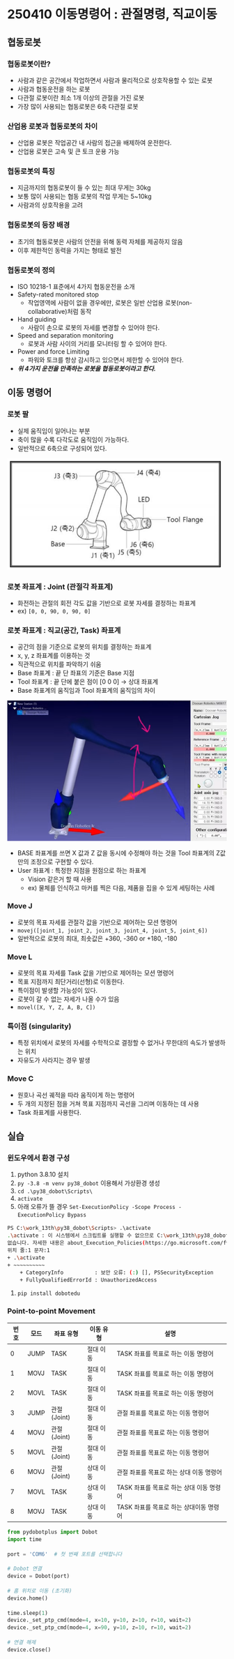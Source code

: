 # 250410 이동명령어 : 관절명령, 직교이동

## 협동로봇

### 협동로봇이란?

- 사람과 같은 공간에서 작업하면서 사람과 물리적으로 상호작용할 수 있는 로봇
- 사람과 협동운전을 하는 로봇
- 다관절 로봇이란 최소 1개 이상의 관절을 가진 로봇
- 가장 많이 사용되는 협동로봇은 6축 다관절 로봇

### 산업용 로봇과 협동로봇의 차이

- 산업용 로봇은 작업공간 내 사람의 접근을 배제하여 운전한다.
- 산업용 로봇은 고속 및 큰 토크 운용 가능

### 협동로봇의 특징

- 지금까지의 협동로봇이 들 수 있는 최대 무게는 30kg
- 보통 많이 사용되는 협동 로봇의 작업 무게는 5~10kg
- 사람과의 상호작용을 고려

### 협동로봇의 등장 배경

- 초기의 협동로봇은 사람의 안전을 위해 동력 자체를 제공하지 않음
- 이후 제한적인 동력을 가지는 형태로 발전

### 협동로봇의 정의

- ISO 10218-1 표준에서 4가지 협동운전을 소개
- Safety-rated monitored stop
    - 작업영역에 사람이 없을 경우에만, 로봇은 일반 산업용 로봇(non-collaborative)처럼 동작
- Hand guiding
    - 사람이 손으로 로봇의 자세를 변경할 수 있어야 한다.
- Speed and separation monitoring
    - 로봇과 사람 사이의 거리를 모니터링 할 수 있어야 한다.
- Power and force Limiting
    - 파워와 토크를 항상 감시하고 있으면서 제한할 수 있어야 한다.
- ***위 4가지 운전을 만족하는 로봇을 협동로봇이라고 한다.***

## 이동 명령어

### 로봇 팔

- 실제 움직임이 일어나는 부분
- 축이 많을 수록 다각도로 움직임이 가능하다.
- 일반적으로 6축으로 구성되어 있다.

![image.png](image.png)

### 로봇 좌표계 : Joint (관절각 좌표계)

- 화전하는 관절의 회전 각도 값을 기반으로 로봇 자세를 결정하는 좌표계
- ex) `[0, 0, 90, 0, 90, 0]`

### 로봇 좌표계 : 직교(공간, Task) 좌표계

- 공간의 점을 기준으로 로봇의 위치를 결정하는 좌표계
- x, y, z 좌표계를 이용하는 것
- 직관적으로 위치를 파악하기 쉬움
- Base 좌표계 : 끝 단 좌표의 기준은 Base 지점
- Tool 좌표계 : 끝 단에 붙은 점이 [0 0 0] → 상대 좌표계
- Base 좌표계의 움직임과 Tool 좌표계의 움직임의 차이

![image.png](image%201.png)

- BASE 좌표계를 쓰면 X 값과 Z 값을 동시에 수정해야 하는 것을 Tool 좌표계의 Z값만의 조정으로 구현할 수 있다.
- User 좌표계 : 특정한 지점을 원점으로 하는 좌표계
    - Vision 같은거 할 때 사용
    - ex) 물체를 인식하고 마커를 찍은 다음, 제품을 집을 수 있게 세팅하는 사례

### Move J

- 로봇의 목표 자세를 관절각 값을 기반으로 제어하는 모션 명령어
- `movej([joint_1, joint_2, joint_3, joint_4, joint_5, joint_6])`
- 일반적으로 로봇의 최대, 최솟값은 +360, -360 or +180, -180

### Move L

- 로봇의 목표 자세를 Task 값을 기반으로 제어하는 모션 명령어
- 목표 지점까지 최단거리(선형)로 이동한다.
- 특이점이 발생할 가능성이 있다.
- 로봇이 갈 수 없는 자세가 나올 수가 있음
- `movel([X, Y, Z, A, B, C])`

### 특이점 (singularity)

- 특정 위치에서 로봇의 자세를 수학적으로 결정할 수 없거나 무한대의 속도가 발생하는 위치
- 자유도가 사라지는 경우 발생

### Move C

- 원호나 곡선 궤적을 따라 움직이게 하는 명령어
- 두 개의 지정된 점을 거쳐 목표 지점까지 곡선을 그리며 이동하는 데 사용
- Task 좌표계를 사용한다.

## 실습

### 윈도우에서 환경 구성

1. python 3.8.10 설치
2. `py -3.8 -m venv py38_dobot` 이용해서 가상환경 생성
3. `cd .\py38_dobot\Scripts\`
4. `activate`
5. 아래 오류가 뜰 경우 `Set-ExecutionPolicy -Scope Process -ExecutionPolicy Bypass`

```bash
PS C:\work_13th\py38_dobot\Scripts> .\activate
.\activate : 이 시스템에서 스크립트를 실행할 수 없으므로 C:\work_13th\py38_dobot\Scripts\Activate.ps1 파일을 로드할 수
없습니다. 자세한 내용은 about_Execution_Policies(https://go.microsoft.com/fwlink/?LinkID=135170)를 참조하십시오.
위치 줄:1 문자:1
+ .\activate
+ ~~~~~~~~~~
    + CategoryInfo          : 보안 오류: (:) [], PSSecurityException
    + FullyQualifiedErrorId : UnauthorizedAccess
```

1. `pip install dobotedu`

### Point-to-point Movement

| 번호 | 모드 | 좌표 유형 | 이동 유형 | 설명 |
| --- | --- | --- | --- | --- |
| 0 | JUMP | TASK | 절대 이동 | TASK 좌표를 목표로 하는 이동 명령어 |
| 1 | MOVJ | TASK | 절대 이동 | TASK 좌표를 목표로 하는 이동 명령어 |
| 2 | MOVL | TASK | 절대 이동 | TASK 좌표를 목표로 하는 이동 명령어 |
| 3 | JUMP | 관절(Joint) | 절대 이동 | 관절 좌표를 목표로 하는 이동 명령어 |
| 4 | MOVJ | 관절(Joint) | 절대 이동 | 관절 좌표를 목표로 하는 이동 명령어 |
| 5 | MOVL | 관절(Joint) | 절대 이동 | 관절 좌표를 목표로 하는 이동 명령어 |
| 6 | MOVJ | 관절(Joint) | 상대 이동 | 관절 좌표를 목표로 하는 상대 이동 명령어 |
| 7 | MOVL | TASK | 상대 이동 | TASK 좌표를 목표로 하는 상대 이동 명령어 |
| 8 | MOVJ | TASK | 상대 이동 | TASK 좌표를 목표로 하는 상대이동 명령어 |

```python
from pydobotplus import Dobot
import time

port = 'COM6'  # 첫 번째 포트를 선택합니다

# Dobot 연결
device = Dobot(port)

# 홈 위치로 이동 (초기화)
device.home()

time.sleep(1)
device._set_ptp_cmd(mode=4, x=10, y=10, z=10, r=10, wait=2)
device._set_ptp_cmd(mode=4, x=90, y=10, z=10, r=10, wait=2)

# 연결 해제
device.close()
```